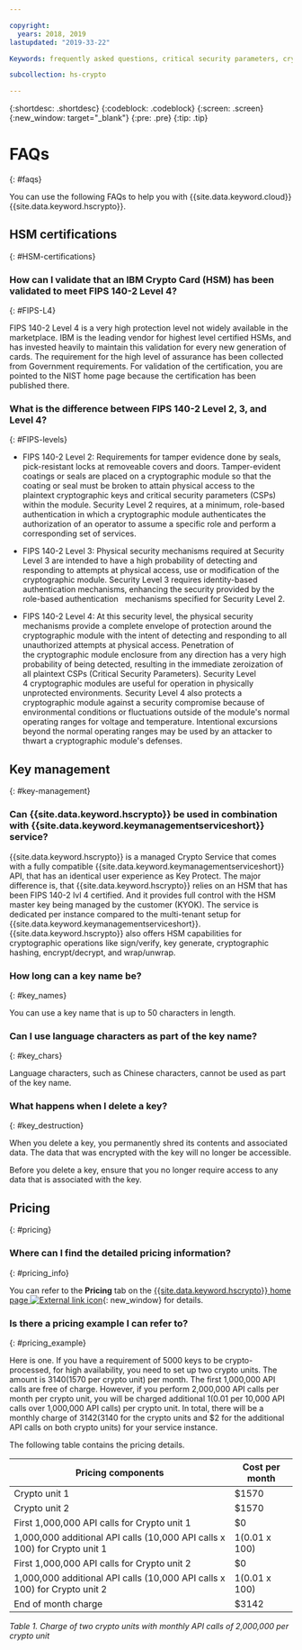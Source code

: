 ```yaml
---

copyright:
  years: 2018, 2019
lastupdated: "2019-33-22"

Keywords: frequently asked questions, critical security parameters, cryptographic module, Security Level

subcollection: hs-crypto

---
```


{:shortdesc: .shortdesc}
{:codeblock: .codeblock}
{:screen: .screen}
{:new_window: target="_blank"}
{:pre: .pre}
{:tip: .tip}

# FAQs
{: #faqs}

You can use the following FAQs to help you with {{site.data.keyword.cloud}} {{site.data.keyword.hscrypto}}.

## HSM certifications
{: #HSM-certifications}

### How can I validate that an IBM Crypto Card (HSM) has been validated to meet FIPS 140-2 Level 4?
{: #FIPS-L4}

FIPS 140-2 Level 4 is a very high protection level not widely available in the marketplace. IBM is the leading vendor for highest level certified HSMs, and has invested heavily to maintain this validation for every new generation of cards. The requirement for the high level of assurance has been collected from Government requirements. For validation of the certification, you are pointed to the NIST home page because the certification has been published there. 

### What is the difference between FIPS 140-2 Level 2, 3, and Level 4?
{: #FIPS-levels}

* FIPS 140-2 Level 2: Requirements for tamper evidence done by seals, pick-resistant locks at removeable covers and doors. Tamper-evident coatings or seals are placed on a cryptographic module so that the coating or seal must be broken to attain physical access to the plaintext cryptographic keys and critical security parameters (CSPs) within the module. Security Level 2 requires, at a minimum, role-based authentication in which a cryptographic module authenticates the authorization of an operator to assume a specific role and perform a corresponding set of services.
 
* FIPS 140-2 Level 3: Physical security mechanisms required at Security Level 3 are intended to have a high probability of detecting and responding to attempts at physical access, use or modification of the cryptographic module. Security Level 3 requires identity-based authentication mechanisms, enhancing the security provided by the role-based authentication   mechanisms specified for Security Level 2.  

* FIPS 140-2 Level 4: At this security level, the physical security mechanisms provide a complete envelope of protection around the cryptographic module with the intent of detecting and responding to all unauthorized attempts at physical access. Penetration of the cryptographic module enclosure from any direction has a very high probability of being detected, resulting in the immediate zeroization of all plaintext CSPs (Critical Security Parameters). Security Level 4 cryptographic modules are useful for operation in physically unprotected environments. Security Level 4 also protects a cryptographic module against a security compromise because of environmental conditions or fluctuations outside of the module's normal operating ranges for voltage and temperature. Intentional excursions beyond the normal operating ranges may be used by an attacker to thwart a cryptographic module's defenses.   

## Key management
{: #key-management}

### Can {{site.data.keyword.hscrypto}} be used in combination with {{site.data.keyword.keymanagementserviceshort}} service?

 {{site.data.keyword.hscrypto}} is a managed Crypto Service that comes with a fully compatible {{site.data.keyword.keymanagementserviceshort}} API, that has an identical user experience as Key Protect. The major difference is, that {{site.data.keyword.hscrypto}} relies on an HSM that has been FIPS 140-2 lvl 4 certified. And it provides full control with the HSM master key being managed by the customer (KYOK). The service is dedicated per instance compared to the multi-tenant setup for {{site.data.keyword.keymanagementserviceshort}}. {{site.data.keyword.hscrypto}} also offers HSM capabilities for cryptographic operations like sign/verify, key generate, cryptographic hashing, encrypt/decrypt, and wrap/unwrap. 

### How long can a key name be?
{: #key_names}

You can use a key name that is up to 50 characters in length.

### Can I use language characters as part of the key name?
{: #key_chars}

Language characters, such as Chinese characters, cannot be used as part of the key name.

### What happens when I delete a key?
{: #key_destruction}

When you delete a key, you permanently shred its contents and associated data. The data that was encrypted with the key will no longer be accessible.

Before you delete a key, ensure that you no longer require access to any data that is associated with the key.

## Pricing
{: #pricing}

### Where can I find the detailed pricing information?
{: #pricing_info}

You can refer to the **Pricing** tab on the [{{site.data.keyword.hscrypto}} home page ![External link icon](../../icons/launch-glyph.svg "External link icon")](https://www.ibm.com/cloud/hyper-protect-crypto){: new_window} for details.

### Is there a pricing example I can refer to?
{: #pricing_example}

Here is one. If you have a requirement of 5000 keys to be crypto-processed, for high availability, you need to set up two crypto units. The amount is $3140 ($1570 per crypto unit) per month. The first 1,000,000 API calls are free of charge. However, if you perform 2,000,000 API calls per month per crypto unit, you will be charged additional $1 ($0.01 per 10,000 API calls over 1,000,000 API calls) per crypto unit. In total, there will be a monthly charge of $3142 ($3140 for the crypto units and $2 for the additional API calls on both crypto units) for your service instance.

The following table contains the pricing details.

| Pricing components | Cost per month |
|-----|----------------|
| Crypto unit 1 | $1570 |
| Crypto unit 2 | $1570 |
| First 1,000,000 API calls for Crypto unit 1 | $0 |
| 1,000,000 additional API calls (10,000 API calls x 100) for Crypto unit 1 | $1 ($0.01 x 100) |
| First 1,000,000 API calls for Crypto unit 2 | $0 |
| 1,000,000 additional API calls (10,000 API calls x 100) for Crypto unit 2 | $1 ($0.01 x 100) |
| End of month charge | $3142  |

*Table 1. Charge of two crypto units with monthly API calls of 2,000,000 per crypto unit*
